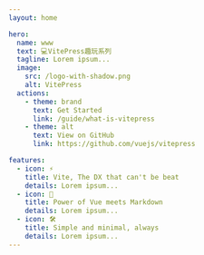 ```yaml
---
layout: home

hero:
  name: www
  text: 💻VitePress趣玩系列
  tagline: Lorem ipsum...
  image:
    src: /logo-with-shadow.png
    alt: VitePress
  actions:
    - theme: brand
      text: Get Started
      link: /guide/what-is-vitepress
    - theme: alt
      text: View on GitHub
      link: https://github.com/vuejs/vitepress

features:
  - icon: ⚡️
    title: Vite, The DX that can't be beat
    details: Lorem ipsum...
  - icon: 🖖
    title: Power of Vue meets Markdown
    details: Lorem ipsum...
  - icon: 🛠️
    title: Simple and minimal, always
    details: Lorem ipsum...
---
```


<script setup>
// import { coloricon } from "./.vitepress/compoment/navbar/coloricon.ts"
// coloricon();
// let url = "";
// setInterval(()=>{
//   if(url != window.location.href){
//     coloricon();
//     url = window.location.href;
//   }
// },1000);
</script>
